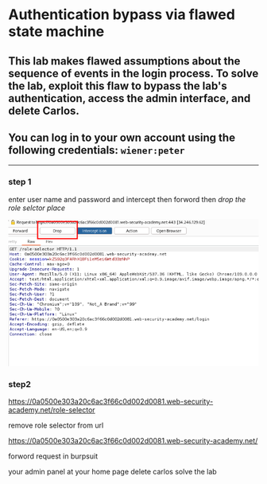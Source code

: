 # Authentication bypass via flawed state machine

## This lab makes flawed assumptions about the sequence of events in the login process. To solve the lab, exploit this flaw to bypass the lab's authentication, access the admin interface, and delete Carlos.

## You can log in to your own account using the following credentials: `wiener:peter`

---

### step 1

enter user name and password and intercept then forword then _drop the role selctor place_

![screenshot](./images/lab7_drop_menu_for_role_selector.png)

### step2

https://0a0500e303a20c6ac3f66c0d002d0081.web-security-academy.net/role-selector

remove role selector from url

https://0a0500e303a20c6ac3f66c0d002d0081.web-security-academy.net/

forword request in burpsuit

your admin panel at your home page
delete carlos solve the lab
